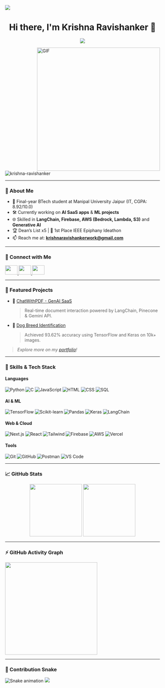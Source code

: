 <!-- GitHub Profile README for Krishna Ravishanker -->

<!-- Gradient Divider -->
<img src="https://user-images.githubusercontent.com/73097560/115834477-dbab4500-a447-11eb-908a-139a6edaec5c.gif">

<h1 align="center">Hi there, I'm Krishna Ravishanker 👋</h1>

<p align="center">
  <a href="https://github.com/DenverCoder1/readme-typing-svg">
    <img src="https://readme-typing-svg.herokuapp.com?font=Fira+Code&weight=600&size=25&duration=4000&center=true&vCenter=true&width=700&lines=Software+Engineer+%7C+AI+Enthusiast+%7C+Cloud+Native+Developer;Generative+AI+%7C+MERN+%7C+LangChain+%7C+AWS;Always+learning+and+building+real-world+solutions">
  </a>
</p>

<img align="right" alt="GIF" width="400" src="https://media1.giphy.com/media/v1.Y2lkPTc5MGI3NjExbDlpc21rN3BvdDZ2aHByMndweThqZzl6MGQwd3BnYTZ4ZnVwY3FhcSZlcD12MV9pbnRlcm5hbF9naWZfYnlfaWQmY3Q9Zw/3dhmyq6EKw2x7eFt4X/giphy.gif" />

<p align="left"> <img src="https://komarev.com/ghpvc/?username=krishna-ravishanker&label=Profile%20views&color=0e75b6&style=flat" alt="krishna-ravishanker" /> </p>

---

### 🚀 About Me

- 🧠 Final-year BTech student at Manipal University Jaipur (IT, CGPA: 8.92/10.0)
- 🛠️ Currently working on **AI SaaS apps** & **ML projects**
- 🌐 Skilled in **LangChain, Firebase, AWS (Bedrock, Lambda, S3)** and **Generative AI**
- 🏆 Dean’s List x5 | 🥇 1st Place IEEE Epiphany Ideathon
- 📫 Reach me at: **krishnaravishankerwork@gmail.com**

---

### 🔗 Connect with Me

<p align="left">
  <a href="https://www.linkedin.com/in/krishnaravishanker/">
    <img src="https://raw.githubusercontent.com/rahuldkjain/github-profile-readme-generator/master/src/images/icons/Social/linked-in-alt.svg" height="30" width="40" />
  </a>
  <a href="mailto:krishnaravishankerwork@gmail.com">
    <img src="https://img.icons8.com/material-rounded/48/000000/new-post.png" height="30" width="40" />
  </a>
  <a href="https://krishnarportfolio.netlify.app/">
    <img src="https://img.icons8.com/external-flat-icons-inmotus-design/67/000000/external-portfolio-resume-flat-icons-inmotus-design.png" height="30" width="40" />
  </a>
</p>

---

### 💼 Featured Projects

- 🔹 [ChatWithPDF - GenAI SaaS](https://github.com/krishna-ravishan)  
  > Real-time document interaction powered by LangChain, Pinecone & Gemini API.  
- 🔹 [Dog Breed Identification](https://github.com/krishna-ravishan/dog-breed-identification)  
  > Achieved 93.62% accuracy using TensorFlow and Keras on 10k+ images.

> _Explore more on my [portfolio](https://krishnarportfolio.netlify.app)!_

---

### 🧠 Skills & Tech Stack

#### Languages  
![Python](https://skillicons.dev/icons?i=py) ![C](https://skillicons.dev/icons?i=c) ![JavaScript](https://skillicons.dev/icons?i=js) ![HTML](https://skillicons.dev/icons?i=html) ![CSS](https://skillicons.dev/icons?i=css) ![SQL](https://skillicons.dev/icons?i=mysql)

#### AI & ML  
![TensorFlow](https://skillicons.dev/icons?i=tensorflow) ![Scikit-learn](https://skillicons.dev/icons?i=scikitlearn) ![Pandas](https://skillicons.dev/icons?i=pandas) ![Keras](https://skillicons.dev/icons?i=keras) ![LangChain](https://skillicons.dev/icons?i=python)

#### Web & Cloud  
![Next.js](https://skillicons.dev/icons?i=nextjs) ![React](https://skillicons.dev/icons?i=react) ![Tailwind](https://skillicons.dev/icons?i=tailwind) ![Firebase](https://skillicons.dev/icons?i=firebase) ![AWS](https://skillicons.dev/icons?i=aws) ![Vercel](https://skillicons.dev/icons?i=vercel)

#### Tools  
![Git](https://skillicons.dev/icons?i=git) ![GitHub](https://skillicons.dev/icons?i=github) ![Postman](https://skillicons.dev/icons?i=postman) ![VS Code](https://skillicons.dev/icons?i=vscode)

---

### 📈 GitHub Stats

<div align="center">
  <img src="https://github-readme-stats.vercel.app/api?username=krishna-ravishanker&show_icons=true&theme=dracula" height="170"/>
  <img src="https://github-readme-stats.vercel.app/api/top-langs/?username=krishna-ravishanker&layout=compact&theme=dracula" height="170"/>
</div>

---

### ⚡ GitHub Activity Graph

<img src="https://github-readme-activity-graph.vercel.app/graph?username=krishna-ravishanker&theme=react-dark&radius=16&area=true" height="300" />

---

### 🐍 Contribution Snake

<img src="https://raw.githubusercontent.com/krishna-ravishanker/krishna-ravishanker/output/snake.svg" alt="Snake animation" />

<!-- Gradient Divider -->
<img src="https://user-images.githubusercontent.com/73097560/115834477-dbab4500-a447-11eb-908a-139a6edaec5c.gif">


